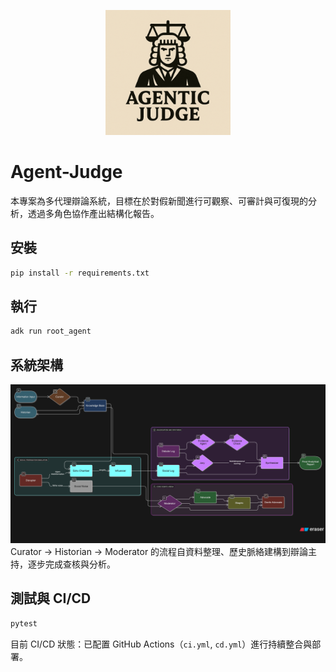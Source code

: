<p align="center">
  <img src=".images/logo.png" alt="專案 Logo" width="200" />
</p>

# Agent-Judge

本專案為多代理辯論系統，目標在於對假新聞進行可觀察、可審計與可復現的分析，透過多角色協作產出結構化報告。

## 安裝
```bash
pip install -r requirements.txt
```

## 執行
```bash
adk run root_agent
```

## 系統架構
![系統架構](.images/architecture.png)
Curator → Historian → Moderator 的流程自資料整理、歷史脈絡建構到辯論主持，逐步完成查核與分析。

## 測試與 CI/CD
```bash
pytest
```
目前 CI/CD 狀態：已配置 GitHub Actions（`ci.yml`, `cd.yml`）進行持續整合與部署。